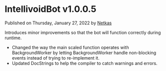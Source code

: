 # IntellivoidBot v1.0.0.5

Published on Thursday, January 27, 2022 by [Netkas](mailto:netkas@intellivoid.net)

Introduces minor improvements so that the bot will function correctly
during runtime. 

 - Changed the way the main scaled function operates with BackgroundWorker
   by letting BackgroundWorker handle non-blocking events instead of trying
   to re-implement it.
 - Updated DocStrings to help the compiler to catch warnings and errors.